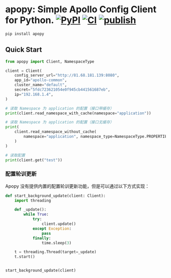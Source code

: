 # apopy: Simple Apollo Config Client for Python. [![PyPI](https://img.shields.io/pypi/v/apopy)](https://pypi.org/project/apopy/) [![CI](https://github.com/ringsaturn/apopy/actions/workflows/ci.yaml/badge.svg)](https://github.com/ringsaturn/apopy/actions/workflows/ci.yaml) [![publish](https://github.com/ringsaturn/apopy/actions/workflows/deploy.yaml/badge.svg)](https://github.com/ringsaturn/apopy/actions/workflows/deploy.yaml)

```bash
pip install apopy
```

## Quick Start

```python
from apopy import Client, NamespaceType

client = Client(
    config_server_url="http://81.68.181.139:8080",
    app_id="apollo-common",
    cluster_name="default",
    secret="5fdc723621054e0f945cb441561687eb",
    ip="192.168.1.4",
)

# 读取 Namespace 为 application 的配置（接口带缓存）
print(client.read_namespace_with_cache(namespace="application"))

# 读取 Namespace 为 application 的配置（接口无缓存）
print(
    client.read_namespace_without_cache(
        namespace="application", namespace_type=NamespaceType.PROPERTIES
    )
)

# 读取配置
print(client.get("test"))
```

### 配置轮训更新

Apopy 没有提供内置的配置轮训更新功能，但是可以通过以下方式实现：


```python
def start_background_update(client: Client):
    import threading

    def _update():
        while True:
            try:
                client.update()
            except Exception:
                pass
            finally:
                time.sleep(3)

    t = threading.Thread(target=_update)
    t.start()


start_background_update(client)
```
